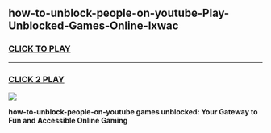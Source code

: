 
## how-to-unblock-people-on-youtube-Play-Unblocked-Games-Online-lxwac
<h3>
<a href="https://premium76.site?title=how-to-unblock-people-on-youtube&ref=25A">CLICK TO PLAY</a></h3>
<hr>

<h3>
<a href="https://premium76.site?title=how-to-unblock-people-on-youtube&ref=25A">CLICK 2 PLAY</a>
  
</h3>

<a href="https://premium76.site?title=how-to-unblock-people-on-youtube&ref=25A"><img src="https://clearcache.store/games.png"></a>


**how-to-unblock-people-on-youtube games unblocked: Your Gateway to Fun and Accessible Online Gaming**
